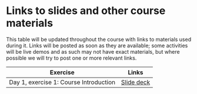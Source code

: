 # Links to slides and other course materials

This table will be updated throughout the course with links to materials used during it. Links will be posted as soon as they are available; some activities will be live demos and as such may not have exact materials, but where possible we will try to post one or more relevant links.

| Exercise | Links |
|----------|-------|
|Day 1, exercise 1: Course Introduction | [Slide deck](https://docs.google.com/presentation/d/17liBlM8oJoWhG0i_Z8KakW8RXjOD_wrkAtbTTt1qkEY/edit?usp=sharing)|

<!---
|Day 1, exercise 2: Intro to Images and ImageJ | Coming soon!| 
|Day 1, exercise 3: Thinking about images | Coming soon!|
|Day 1, exercise 4: Intro to Piximi| Coming soon!|
|Day 1, exercise 5: Manual annotation| Coming soon!|
|Day 2, exercise 1: Classical segmentation concepts | Coming soon!|
|Day 2, exercise 2: Introduction to CellProfiler | Coming soon!|
|Day 2, exercise 3: Advanced Segmentation | Coming soon!|
|Day 2, exercise 4: Classical Machine Learning Concepts | Coming soon!|
|Day 2, exercise 5: Segmentation and Classification with CellProfiler and CellProfiler Analyst | Coming soon!|
|Day 3, exercise 1: Pitfalls in Classical ML and Introduction to ilastik | Coming soon!|
|Day 3, exercise 2: Practical introduction to ilastik | Coming soon!|
|Day 3, exercise 3: Introduction to QuPath | Coming soon!|
|Day 3, exercise 4: Practical introduction to QuPath | Coming soon!|
|Day 3, exercise 5: Thinking about measurements | Coming soon!|
|Day 3, exercise 6: Colocalization | Coming soon!|
|Day 4, exercise 1: Command lines, environments, and containers | Coming soon!|
|Day 4, exercise 2: CellProfiler Plugins | Coming soon!|
|Day 4, exercise 3: Introduction to Deep Learning | Coming soon!|
|Day 4, exercise 4: Segmentation for Deep Learning | Coming soon!|
|Day 4, exercise 5: Introduction to Napari | Coming soon!|
|Day 4, exercise 6: Introduction to MicroSAM | Coming soon!|
|Day 5, exercise 1: Introduction to Cellpose | Coming soon!|
|Day 5, exercise 2: Train your own Cellpose models | Coming soon!|
|Day 5, exercise 3: Community Resources | Coming soon!|


--->